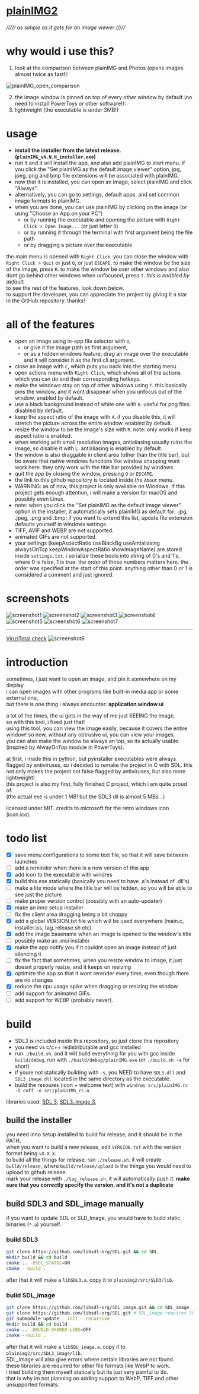 # [plainIMG2](https://github.com/qaptivator/plainimg2)

_///// as simple as it gets for an image viewer /////_

# why would i use this?

1. look at the comparison between plainIMG and Photos (opens images almost twice as fast!):

![plainIMG_open_comparison](examples/plainIMG_open_comparison.gif)

2. the image window is pinned on top of every other window by default (no need to install PowerToys or other software!):
3. lightweight (the executable is under 3MB!)

# usage

- **install the installer from the latest release. (`plainIMG_vN.N.N_installer.exe`)**
- run it and it will install the app, and also add plainIMG to start menu. if you click the "Set plainIMG as the default image viewer" option, jpg, jpeg, png and bmp file extensions will be associated with plainIMG.
- now that it is installed, you can open an image, select plainIMG and click "Always".
- alternatively, you can go to settings, default apps, and set common image formats to plainIMG.
- when you are done, you can use plainIMG by clicking on the image (or using "Choose an App on your PC")
  - or by running the executable and opening the picture with `Right Click > Open Image...` (or just letter `O`)
  - or by running it through the terminal with first argument being the file path
  - or by dragging a picture over the executable

the main menu is opened with `Right Click`.
you can close the window with `Right Click > Quit` or just `Q`, or just `ESCAPE`.
to make the window be the size of the image, press `R`.
to make the window be over other windows and also dont go behind other windows when unfocused, press `T`. _this is enabled by default._  
to see the rest of the features, look down below.  
to support the developer, you can appreciate the project by giving it a star in the GitHub repository. thanks!

# all of the features

- open an image using in-app file selector with `O`,
  - or give it the image path as first argument,
  - or as a hidden windows feature, drag an image over the executable and it will consider it as the first cli argument.
- close an image with `C`, which puts you back into the starting menu.
- open actions menu with `Right Click`, which shows all of the actions which you can do and their corresponding hotkeys.
- make the windows stay on top of other windows using `T`. this basically pins the window, and it wont disappear when you unfocus out of the window. enabled by default.
- use a black background instead of white one with `B`. useful for png files. disabled by default.
- keep the aspect ratio of the image with `A`. if you disable this, it will stretch the picture across the entire window. enabled by default.
- resize the window to be the image's size with `R`. note: only works if keep aspect ratio is enabled.
- when working with small resolution images, antialiasing usually ruins the image, so disable it with `L`. antialiasing is enabled by default.
- the window is also draggable in client area (other than the title bar), but be aware that native windows functions like window snapping wont work here. they only work with the title bar provided by windows.
- quit the app by closing the window, pressing `Q` or `ESCAPE`.
- the link to this github repository is located inside the `About` menu.
- WARNING: as of now, this project is only available on Windows. if this project gets enough attention, i will make a version for macOS and possibly even Linux.
- note: when you click the "Set plainIMG as the default image viewer" option in the installer, it automatically sets plainIMG as default for: .jpg, .jpeg, .png and .bmp; if you want to extend this list, update file extension defaults yourself in windows settings.
- TIFF, AVIF and WEBP are not supported.
- animated GIFs are not supported.
- your settings (keepAspectRatio useBlackBg useAntialiasing alwaysOnTop keepWindowAspectRatio showImageName) are stored inside `settings.txt`. i serialize these bools into string of 0's and 1's, where 0 is false, 1 is true. the order of those numbers matters here. the order was specified at the start of this point. anything other than 0 or 1 is considered a comment and just ignored.

# screenshots

![screenshot1](examples/screenshot1.png)
![screenshot2](examples/screenshot2.png)
![screenshot3](examples/screenshot3.png)
![screenshot4](examples/screenshot4.png)
![screenshot5](examples/screenshot5.png)
![screenshot6](examples/screenshot6.png)
![screenshot7](examples/screenshot7.png)

---

[VirusTotal check](https://www.virustotal.com/gui/file/790c8e66aa1ef920f819445e8b439ae7a3da877279220f05eac885881ed25e54/detection)
![screenshot8](examples/screenshot8.png)

# introduction

sometimes, i just want to open an image, and pin it somewhere on my display.  
i can open images with other progrsms like built-in media app or some external one,  
but there is one thing i always encounter: **application window ui**

a lot of the times, the ui gets in the way of me just SEEING the image.  
so with this tool, i fixed just that!  
using this tool, you can view the image easily, because it covers the entire window!
so now, without any obtrusive ui, you can view your images.  
you can also make the window be always an top, so its actually usable (inspired by AlwayOnTop module in PowerToys).

at first, i made this in python, but pyinstaller executables were always flagged by antiviruses, so i decided to remake the project in C with SDL.
this not only makes the project not false flagged by antiviruses, but also more lightweight!  
this project is also my first, fully finished C project, which i am quite proud of.  
(the actual exe is under 1 MB! but the SDL3 dll is almost 5 MBs...)

licensed under MIT. credits to microsoft for the retro windows icon (icon.ico).

# todo list

- [x] save menu configurations to some text file, so that it will save between launches
- [ ] add a reminder when there is a new version of this app
- [x] add icon to the executable with windres
- [x] build this exe statically (basically you need to have .a's instead of .dll's)
- [ ] make a lite mode where the title bar will be hidden, so you will be able to see just the picture
- [ ] make proper version control (possibly with an auto-updater)
- [x] make an inno setup installer
- [ ] fix the client area dragging being a bit choppy
- [x] add a global VERSION.txt file which will be used everywhere (main.c, installer.iss, tag_release.sh etc)
- [x] add the image basename when an image is opened to the window's title
- [ ] possibly make an .msi installer
- [x] make the app notify you if it couldnt open an image instead of just silencing it
- [ ] fix the fact that sometimes, when you resize window to image, it just doesnt properly resize, and it keeps on resizing
- [x] optimize the app so that it wont rerender every time, even though there are no changes
- [x] reduce the cpu usage spike when dragging or resizing the window
- [ ] add support for animated GIFs.
- [ ] add support for WEBP (probably never).

# build

- SDL3 is included inside this repository, so just clone this repository
- you need vs c/c++ redistributable and gcc installed
- run `./build.sh`, and it will build everything for you with gcc inside `build/debug`. run with `./build/debug/plainIMG.exe` (or `./build.sh -a` for short)
- if youre not statically building with `-s`, you NEED to have `SDL3.dll` and `SDL3_image.dll` located in the same directory as the executable.
- build the resoures (icon + welcome text) with `windres src/plainIMG.rc -O coff -o src/plainIMG_rc.o`

libraries used: [SDL 3](https://github.com/libsdl-org/SDL), [SDL3_image 3](https://github.com/libsdl-org/SDL_image/),

## build the installer

you need inno setup installed to build for release, and it should be in the PATH.  
when you want to build a new release, edit `VERSION.txt` with the version format being `vX.X.X`.  
to build all the things for release, run `./release.sh`. it will create `build/release`, where `build/release/upload` is the things you would need to upload to github release.  
mark your release with `./tag_release.sh`. it will automatically push it. **make sure that you correctly specify the version, and it's not a duplicate**

## build SDL3 and SDL_image manually

if you want to update SDL or SLD_Image, you would have to build static binaries (`*.a`) yourself.  

### build SDL3

```sh
git clone https://github.com/libsdl-org/SDL.git && cd SDL
mkdir build && cd build
cmake .. -DSDL_STATIC=ON
cmake --build .
```

after that it will make a `libSDL3.a`. copy it to `plainimg2/src/SLD3/lib`.

### build SDL_image

```sh
git clone https://github.com/libsdl-org/SDL_image.git && cd SDL_image
git clone https://github.com/libsdl-org/SDL.git # SDL_image requires SDL as a dependency
git submodule update --init --recursive
mkdir build && cd build
cmake .. -DBUILD-SHARED-LIBS=OFF
cmake --build .
```

after that it will make a `libSDL_image.a`. copy it to `plainimg2/src/SDL3_image/lib`.  
SDL_image will also give errors where certain libraries are not found.  
these libraries are required for other file formats like WebP to work.  
i tried building them myself statically but its just very painful to do.  
that is why im not planning on adding support to WebP, TIFF and other unsupported formats.
